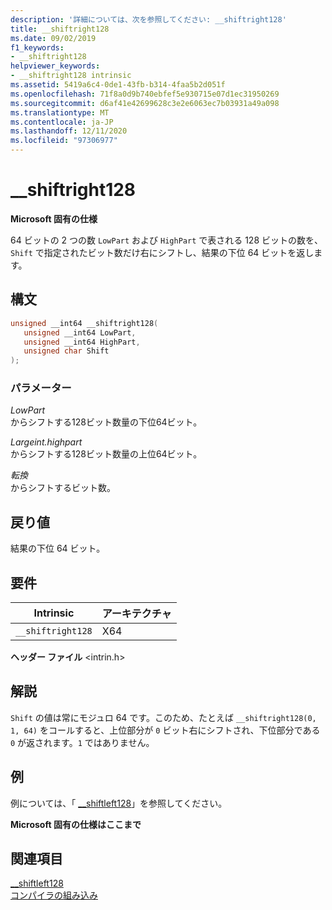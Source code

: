 ```yaml
---
description: '詳細については、次を参照してください: __shiftright128'
title: __shiftright128
ms.date: 09/02/2019
f1_keywords:
- __shiftright128
helpviewer_keywords:
- __shiftright128 intrinsic
ms.assetid: 5419a6c4-0de1-43fb-b314-4faa5b2d051f
ms.openlocfilehash: 71f8a0d9b740ebfef5e930715e07d1ec31950269
ms.sourcegitcommit: d6af41e42699628c3e2e6063ec7b03931a49a098
ms.translationtype: MT
ms.contentlocale: ja-JP
ms.lasthandoff: 12/11/2020
ms.locfileid: "97306977"
---
```

# <a name="__shiftright128"></a>__shiftright128

**Microsoft 固有の仕様**

64 ビットの 2 つの数 `LowPart` および `HighPart` で表される 128 ビットの数を、`Shift` で指定されたビット数だけ右にシフトし、結果の下位 64 ビットを返します。

## <a name="syntax"></a>構文

```C
unsigned __int64 __shiftright128(
   unsigned __int64 LowPart,
   unsigned __int64 HighPart,
   unsigned char Shift
);
```

### <a name="parameters"></a>パラメーター

*LowPart*\
からシフトする128ビット数量の下位64ビット。

*Largeint.highpart*\
からシフトする128ビット数量の上位64ビット。

*転換*\
からシフトするビット数。

## <a name="return-value"></a>戻り値

結果の下位 64 ビット。

## <a name="requirements"></a>要件

|Intrinsic|アーキテクチャ|
|---------------|------------------|
|`__shiftright128`|X64|

**ヘッダー ファイル** \<intrin.h>

## <a name="remarks"></a>解説

`Shift` の値は常にモジュロ 64 です。このため、たとえば `__shiftright128(0, 1, 64)` をコールすると、上位部分が `0` ビット右にシフトされ、下位部分である `0` が返されます。`1` ではありません。

## <a name="example"></a>例

例については、「 [__shiftleft128](../intrinsics/shiftleft128.md)」を参照してください。

**Microsoft 固有の仕様はここまで**

## <a name="see-also"></a>関連項目

[__shiftleft128](../intrinsics/shiftleft128.md)\
[コンパイラの組み込み](../intrinsics/compiler-intrinsics.md)
